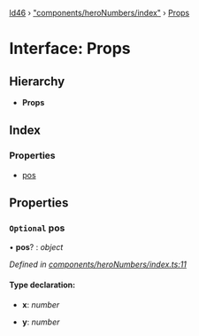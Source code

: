 [ld46](../README.md) › ["components/heroNumbers/index"](../modules/_components_heronumbers_index_.md) › [Props](_components_heronumbers_index_.props.md)

# Interface: Props

## Hierarchy

* **Props**

## Index

### Properties

* [pos](_components_heronumbers_index_.props.md#optional-pos)

## Properties

### `Optional` pos

• **pos**? : *object*

*Defined in [components/heroNumbers/index.ts:11](https://github.com/jrod-disco/ld46-keepalive/blob/2baec31/src/components/heroNumbers/index.ts#L11)*

#### Type declaration:

* **x**: *number*

* **y**: *number*
